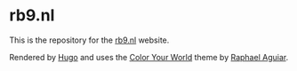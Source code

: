 # rb9.nl
This is the repository for the [rb9.nl](https://rb9.nl) website.

Rendered by [Hugo](https://gohugo.io) and uses the [Color Your World](https://gitlab.com/rmaguiar/hugo-theme-color-your-world) theme by [Raphael Aguiar](https://gitlab.com/rmaguiar).